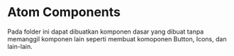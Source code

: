 # Atom Components

Pada folder ini dapat dibuatkan komponen dasar yang dibuat tanpa memanggil komponen lain seperti membuat komoponen Button, Icons, dan lain-lain.
